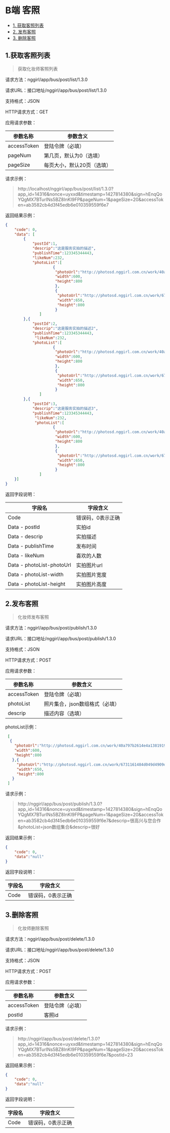 # B端 客照

* [1. 获取客照列表](#1)
* [2. 发布客照](#2)
* [3. 删除客照](#3)


<h2 id="1">1.获取客照列表</h2>

> 获取化妆师客照列表

请求方法：nggirl/app/bus/post/list/1.3.0

请求URL：接口地址/nggirl/app/bus/post/list/1.3.0

支持格式：JSON

HTTP请求方式：GET

应用请求参数：

|参数名称	|参数含义
|---|---|
|accessToken|登陆令牌（必填）
|pageNum|第几页，默认为0（选填）|
|pageSize|每页大小，默认20页（选填）|

请求示例：

> http://localhost/nggirl/app/bus/post/list/1.3.0?app_id=14316&nonce=uyxxd&timestamp=1427814380&sign=hEnqQoYQgMX7BTurINs5BZ8InKI9FP&pageNum=1&pageSize=20&accessToken=ab3582cb4d3f45edb6e010359559f6e7

返回结果示例：
```json
{
    "code": 0,
	"data": [
	    {
    	    "postId":1,
    	    "descrip":"这是服务实拍的描述",
    	    "publishTime":123345344443,
    	    "likeNum":232,
    	    "photoList":[
                     {
                      "photoUrl":"http://photosd.nggirl.com.cn/work/40a797b2614e4a13819197bc981ae1cf.jpg",
                      "width":600,
                      "height":800
                      },
                      {
                       "photoUrl":"http://photosd.nggirl.com.cn/work/6731161484d049d4909de64ce870819f.jpg",
                       "width":650,
                       "height":800
                      }
               ]
    	},{
    	    "postId":2,
    	    "descrip":"这是服务实拍的描述2",
    	    "publishTime":123345344443,
    	     "likeNum":232,
    	    "photoList":[
                     {
                      "photoUrl":"http://photosd.nggirl.com.cn/work/40a797b2614e4a13819197bc981ae1cf.jpg",
                      "width":600,
                      "height":800
                      },
                      {
                       "photoUrl":"http://photosd.nggirl.com.cn/work/6731161484d049d4909de64ce870819f.jpg",
                       "width":650,
                       "height":800
                      }
               ]
    	},{
    	    "postId":3,
    	    "descrip":"这是服务实拍的描述3",
    	    "publishTime":123345344443,
    	     "likeNum":232,
    	     "photoList":[
                     {
                      "photoUrl":"http://photosd.nggirl.com.cn/work/40a797b2614e4a13819197bc981ae1cf.jpg",
                      "width":600,
                      "height":800
                      },
                      {
                       "photoUrl":"http://photosd.nggirl.com.cn/work/6731161484d049d4909de64ce870819f.jpg",
                       "width":650,
                       "height":800
                      }
               ]
	}]
}
```
返回字段说明：


|字段名|字段含义|
|---|---|
|Code	|错误码，0表示正确
|Data - postId	|实拍id
|Data - descrip	|实拍描述
|Data - publishTime	|发布时间
|Data - likeNum|喜欢的人数
|Data - photoList-photoUrl|实拍图片url
|Data - photoList-width|实拍图片宽度
|Data - photoList-height|实拍图片高度


<h2 id="2">2.发布客照</h2>

> 化妆师发布客照

请求方法：nggirl/app/bus/post/publish/1.3.0

请求URL：接口地址/nggirl/app/bus/post/publish/1.3.0

支持格式：JSON

HTTP请求方式：POST

应用请求参数：

|参数名称	|参数含义
|---|---|
|accessToken|登陆令牌（必填）
|photoList|照片集合，json数组格式（必填）|
|descrip|描述内容（选填）|

photoList示例：

```json
 [
  {
    "photoUrl":"http://photosd.nggirl.com.cn/work/40a797b2614e4a13819197bc981ae1cf.jpg",
    "width":600,
    "height":800
   },{
     "photoUrl":"http://photosd.nggirl.com.cn/work/6731161484d049d4909de64ce870819f.jpg",
     "width":650,
     "height":800      
   }
 ]
```


请求示例：

> http://nggirl/app/bus/post/publish/1.3.0?app_id=14316&nonce=uyxxd&timestamp=1427814380&sign=hEnqQoYQgMX7BTurINs5BZ8InKI9FP&pageNum=1&pageSize=20&accessToken=ab3582cb4d3f45edb6e010359559f6e7&descrip=很高兴与您合作&photoList=json数组集合&descrip=很好

返回结果示例：
```json
{
    "code": 0,
    "data":"null"
}
```
返回字段说明：

|字段名|字段含义|
|---|---|
|Code	|错误码，0表示正确



<h2 id="3">3.删除客照</h2>

> 化妆师删除客照

请求方法：nggirl/app/bus/post/delete/1.3.0

请求URL：接口地址/nggirl/app/bus/post/delete/1.3.0

支持格式：JSON

HTTP请求方式：POST

应用请求参数：

|参数名称	|参数含义
|---|---|
|accessToken|登陆令牌（必填）
|postId|客照id


请求示例：

> http://nggirl/app/bus/post/delete/1.3.0?app_id=14316&nonce=uyxxd&timestamp=1427814380&sign=hEnqQoYQgMX7BTurINs5BZ8InKI9FP&pageNum=1&pageSize=20&accessToken=ab3582cb4d3f45edb6e010359559f6e7&postId=23

返回结果示例：
```json
{
    "code": 0,
    "data":"null"
}
```
返回字段说明：

|字段名|字段含义|
|---|---|
|Code	|错误码，0表示正确

